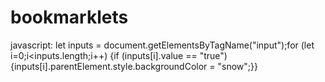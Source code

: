 # bookmarklets

javascript: let inputs = document.getElementsByTagName("input");for (let i=0;i<inputs.length;i++) {if (inputs[i].value == "true"){inputs[i].parentElement.style.backgroundColor = "snow";}}
